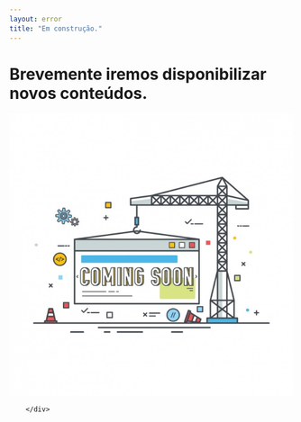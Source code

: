 ```yaml
---
layout: error
title: "Em construção."
---
```



<!--[if lt IE 8]>
	<link rel="stylesheet" type="text/css" href="/404/css/ie7.css" />
<![endif]-->
<div class="top-left">
			<div class="not-found-text">
				<h1 class="not-found-text">Brevemente iremos disponibilizar novos conteúdos.</h1>
			</div>
	</div>
<div id="wrapper">
	<div class="graphic">
		<img src="/img/coming-soon.png" alt="404" align="middle" />
	</div>

	

	
	
		

			
		</div>

	


